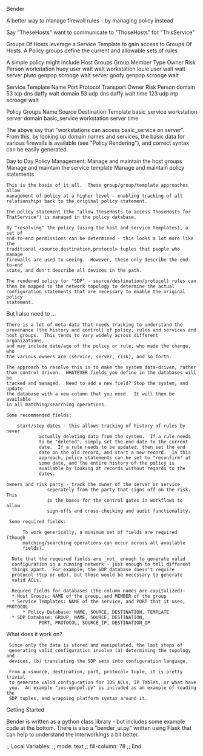 
Bender

A better way to manage firewall rules - by managing policy instead

Say
   "TheseHosts" want to communicate to "ThoseHosts" for "ThisService"

Groups Of Hosts leverage a Service Template to gain access to Groups Of
Hosts.
A Policy groups define the current and allowable sets of rules

A simple policy might include
  Host Groups
       Group		Member	Type	Owner	Risk Person
       workstation	huey	user		walt		walt
       workstation	louie	user		walt		walt
       server		pluto	genpop	scrooge	walt
       server		goofy	genpop	scrooge	walt

  Service Template
	Name	Port	Protocol	Transport	Owner	Risk Person
	domain	53	tcp		dns		daffy	walt
	domain	53	udp		dns		daffy	walt
	time		123	udp		ntp		scrooge	walt

  Policy Groups
  	Name		Source		Destination	Template
	basic_service	workstation	server		domain
	basic_service	workstation	server		time

The above say that "workstations can access basic_service on server".  From 
this, by looking up domain names and services, the basic data for various
firewalls is available (see "Policy Rendering"), and correct syntax can be 
easily generated.

Day to Day Policy Management:
    Manage and maintain the host groups
    Manage and maintain the service template
    Manage and maintain policy statements

    This is the basis of it all.  These group/group/template approaches allow
    management of policy at a higher level - enabling tracking of all
    relationships back to the original policy statement.

    The policy statement (the "allow TheseHosts to access ThoseHosts for
    ThatService") is managed in the policy database.

    By "resolving" the policy (using the host and service templates), a set of
    end-to-end permissions can be determined - this looks a lot more like the
    traditional <source,destination,protocol> tuples that people who manage
    firewalls are used to seeing.  However, these only describe the end-to-end
    state, and don't describe all devices in the path.

    The rendered policy (or "SDP" - source/destination/protocol) rules can
    then be mapped to the network topology to determine the actual
    configuration statements that are necessary to enable the original policy
    statement.

But I also need to ...

    There is a lot of meta-data that needs tracking to understand the
    provenance (the history and control) of policy, rules and services and
    host groups.  This tends to vary widely across different organizations,
    and may include date/age of the policy or rule, who made the change, who
    the various owners are (service, server, risk), and so forth.

    The approach to resolve this is to make the system data-driven, rather
    than control driven.  WHATEVER fields you define in the databases will be
    tracked and managed.  Need to add a new field? Stop the system, and update
    the database with a new column that you need.  It will then be available
    in all matching/searching operations.

    Some recommended fields:

    	start/stop dates - this allows tracking of history of rules by never
    	 	    actually deleting data from the system.  If a rule needs
    	 	    to be "deleted", simply set the end date to the current
    	 	    date.  If a rule needs to be updated, then set the end
    	 	    date on the old record, and start a new record.  In this
    	 	    approach, policy statements can be set to "reconfirm" at
    	 	    some date, and the entire history of the policy is
    	 	    available by looking at records without regards to the
    	 	    dates.

	owners and risk party - track the owner of the server or service
    	       	   seperately from the party that signs off on the risk.  This
    	       	   is the bases for the control gates in workflows to allow
    	       	   sign-offs and cross-checking and audit functionality.

     Some required fields:

     	  To work generically, a minimum set of fields are required (though
     	  matching/searching operations can occur across all available
     	  fields).

	  Note that the required fields are _not_ enough to generate valid
	  configuration in a running network - just enough to tell different
	  things apart.  For example; the SDP database doesn't require
	  protocol (tcp or udp), but those would be necessary to generate
	  valid ACLs.

	  Requred fields for databases (the column names are capitalized)-
	  * Host Groups: NAME of the group, and MEMBER of the group
	  * Service Templates: NAME of the service, and PORT that it uses, PROTOCOL
          * Policy Database: NAME, SOURCE, DESTINATION, TEMPLATE 
	  * SDP Database: GROUP, NAME, SOURCE, DESTINATION,
				PORT, PROTOCOL, SOURCE_IP, DESTINATION_IP
	
What does it work on?

     Since only the data is stored and manipulated, the last steps of
     generating valid configuration involve (a) determining the topology and
     devices, (b) translating the SDP sets into configuration language.

     From a <source, destination, port, protocol> tuple, it is pretty trivial
     to generate valid configuration for IOS ACLs, IP Tables, or what have
     you.  An example "ios-genpol.py" is included as an example of reading the
     SDP tuples, and wrapping platform syntax around it.

Getting Started

 Bender is written as a python class library - but includes some example code
 at the bottom.  There is also a "bender_ui.py" written using Flask that can
 help to understand the interworkings a bit better.
	 

;; Local Variables:
;; mode: text
;; fill-column: 78
;; End:
